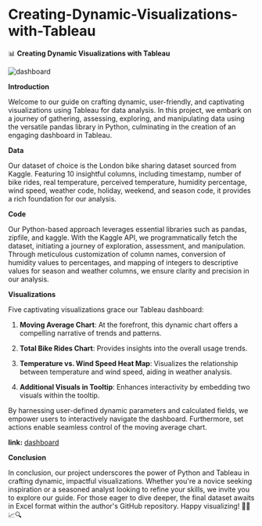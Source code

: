 # Creating-Dynamic-Visualizations-with-Tableau
📊 **Creating Dynamic Visualizations with Tableau**

![dashboard](https://github.com/DE-romane/Creating-Dynamic-Visualizations-with-Tableau/assets/70475916/6c4a2083-f82a-454e-ba5e-ce86003c0e2f)

**Introduction**

Welcome to our guide on crafting dynamic, user-friendly, and captivating visualizations using Tableau for data analysis. In this project, we embark on a journey of gathering, assessing, exploring, and manipulating data using the versatile pandas library in Python, culminating in the creation of an engaging dashboard in Tableau.

**Data**

Our dataset of choice is the London bike sharing dataset sourced from Kaggle. Featuring 10 insightful columns, including timestamp, number of bike rides, real temperature, perceived temperature, humidity percentage, wind speed, weather code, holiday, weekend, and season code, it provides a rich foundation for our analysis.

**Code**

Our Python-based approach leverages essential libraries such as pandas, zipfile, and kaggle. With the Kaggle API, we programmatically fetch the dataset, initiating a journey of exploration, assessment, and manipulation. Through meticulous customization of column names, conversion of humidity values to percentages, and mapping of integers to descriptive values for season and weather columns, we ensure clarity and precision in our analysis.

**Visualizations**

Five captivating visualizations grace our Tableau dashboard:

1. **Moving Average Chart**: At the forefront, this dynamic chart offers a compelling narrative of trends and patterns.

2. **Total Bike Rides Chart**: Provides insights into the overall usage trends.

3. **Temperature vs. Wind Speed Heat Map**: Visualizes the relationship between temperature and wind speed, aiding in weather analysis.

4. **Additional Visuals in Tooltip**: Enhances interactivity by embedding two visuals within the tooltip.

By harnessing user-defined dynamic parameters and calculated fields, we empower users to interactively navigate the dashboard. Furthermore, set actions enable seamless control of the moving average chart.

**link:** [dashboard](https://public.tableau.com/shared/2JCDKJ74J?:display_count=n&:origin=viz_share_link)




**Conclusion**

In conclusion, our project underscores the power of Python and Tableau in crafting dynamic, impactful visualizations. Whether you're a novice seeking inspiration or a seasoned analyst looking to refine your skills, we invite you to explore our guide. For those eager to dive deeper, the final dataset awaits in Excel format within the author's GitHub repository. Happy visualizing! 🚴‍♂️📈🔍
